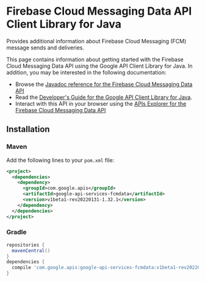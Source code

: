 # Firebase Cloud Messaging Data API Client Library for Java

Provides additional information about Firebase Cloud Messaging (FCM) message sends and deliveries.

This page contains information about getting started with the Firebase Cloud Messaging Data API
using the Google API Client Library for Java. In addition, you may be interested
in the following documentation:

* Browse the [Javadoc reference for the Firebase Cloud Messaging Data API][javadoc]
* Read the [Developer's Guide for the Google API Client Library for Java][google-api-client].
* Interact with this API in your browser using the [APIs Explorer for the Firebase Cloud Messaging Data API][api-explorer]

## Installation

### Maven

Add the following lines to your `pom.xml` file:

```xml
<project>
  <dependencies>
    <dependency>
      <groupId>com.google.apis</groupId>
      <artifactId>google-api-services-fcmdata</artifactId>
      <version>v1beta1-rev20220131-1.32.1</version>
    </dependency>
  </dependencies>
</project>
```

### Gradle

```gradle
repositories {
  mavenCentral()
}
dependencies {
  compile 'com.google.apis:google-api-services-fcmdata:v1beta1-rev20220131-1.32.1'
}
```

[javadoc]: https://googleapis.dev/java/google-api-services-fcmdata/latest/index.html
[google-api-client]: https://github.com/googleapis/google-api-java-client/
[api-explorer]: https://developers.google.com/apis-explorer/#p/fcmdata/v1/
